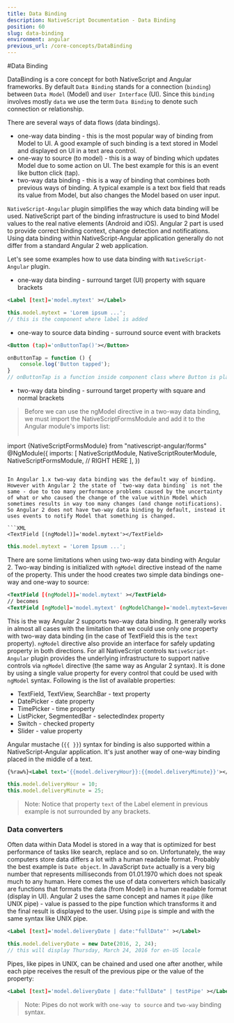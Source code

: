 ```yaml
---
title: Data Binding
description: NativeScript Documentation - Data Binding
position: 60
slug: data-binding
environment: angular
previous_url: /core-concepts/DataBinding
--- 
```


#Data Binding

DataBinding is a core concept for both NativeScript and Angular frameworks. By default `Data Binding` stands for a connection (`binding`) between `Data Model` (Model) and `User Interface` (UI). Since this `binding` involves mostly `data` we use the term `Data Binding` to denote such connection or relationship.

There are several ways of data flows (data bindings).

* one-way data binding - this is the most popular way of binding from Model to UI. A good example of such binding is a text stored in Model and displayed on UI in a text area control.
* one-way to source (to model) - this is a way of binding which updates Model due to some action on UI. The best example for this is an event like button click (tap).
* two-way data binding - this is a way of binding that combines both previous ways of binding. A typical example is a text box field that reads its value from Model, but also changes the Model based on user input.

`NativeScript-Angular` plugin simplifies the way which data binding will be used. NativeScript part of the binding infrastructure is used to bind Model values to the real native elements (Android and iOS). Angular 2 part is used to provide correct binding context, change detection and notifications. Using data binding within NativeScript-Angular application generally do not differ from a standard Angular 2 web application.

Let's see some examples how to use data binding with `NativeScript-Angular` plugin.

* one-way data binding - surround target (UI) property with square brackets 
```XML
<Label [text]='model.mytext' ></Label>
```
```TypeScript
this.model.mytext = 'Lorem ipsum ...';
// this is the component where label is added
```
* one-way to source data binding - surround source event with brackets
```XML
<Button (tap)='onButtonTap()'></Button>
```
```TypeScript
onButtonTap = function () {
	console.log('Button tapped');
}
// onButtonTap is a function inside component class where Button is placed
```
* two-way data binding - surround target property with square and normal brackets

> Before we can use the ngModel directive in a two-way data binding, we must import the NativeScriptFormsModule and add it to the Angular module's imports list:
> ```typescript
import {NativeScriptFormsModule} from "nativescript-angular/forms"
@NgModule({
	imports: [
		NativeScriptModule,
		NativeScriptRouterModule,
		NativeScriptFormsModule, // RIGHT HERE
	],
})
```

In Angular 1.x two-way data binding was the default way of binding. However with Angular 2 the state of `two-way data binding` is not the same - due to too many performance problems caused by the uncertainty of what or who caused the change of the value within Model which sometimes results in way too many changes (and change notifications). So Angular 2 does not have two-way data binding by default, instead it uses events to notify Model that something is changed.

```XML
<TextField [(ngModel)]='model.mytext'></TextField>
```
```TypeScript
this.model.mytext = 'Lorem Ipsum ...';
```
There are some limitations when using two-way data binding with Angular 2. Two-way binding is initialized with `ngModel` directive instead of the name of the property. This under the hood creates two simple data bindings one-way and one-way to source:

```XML
<TextField [(ngModel)]='model.mytext' ></TextField>
// becomes
<TextField [ngModel]='model.mytext' (ngModelChange)='model.mytext=$event.value' ></TextField>
```

This is the way Angular 2 supports two-way data binding. It generally works in almost all cases with the limitation that we could use only one property with two-way data binding (in the case of TextField this is the `text` property). `ngModel` directive also provide an interface for safely updating property in both directions. For all NativeScript controls `NativeScript-Angular` plugin provides the underlying infrastructure to support native controls via `ngModel` directive (the same way as Angular 2 syntax). It is done by using a single value property for every control that could be used with `ngModel` syntax. Following is the list of available properties:

* TextField, TextView, SearchBar - text property
* DatePicker - date property
* TimePicker - time property
* ListPicker, SegmentedBar - selectedIndex property
* Switch - checked property
* Slider - value property

Angular mustache (`{{ }}`) syntax for binding is also supported within a NativeScript-Angular application. It's just another way of one-way binding placed in the middle of a text.

```XML
{%raw%}<Label text='{{model.deliveryHour}}:{{model.deliveryMinute}}'></Label>{%endraw%}
```
```TypeScript
this.model.deliveryHour = 10;
this.model.deliveryMinute = 25;
```

> Note: Notice that property `text` of the Label element in previous example is not surrounded by any brackets.

### Data converters

Often data within Data Model is stored in a way that is optimized for best performance of tasks like search, replace and so on. Unfortunately, the way computers store data differs a lot with a human readable format. Probably the best example is `Date object`. In JavaScript `Date` actually is a very big number that represents milliseconds from 01.01.1970 which does not speak much to any human. Here comes the use of data converters which basically are functions that formats the data (from Model) in a human readable format (display in UI). Angular 2 uses the same concept and names it `pipe` (like UNIX pipe) - value is passed to the pipe function which transforms it and the final result is displayed to the user. Using `pipe` is simple and with the same syntax like UNIX pipe.

```XML
<Label [text]='model.deliveryDate | date:"fullDate"' ></Label>
```
```TypeScript
this.model.deliveryDate = new Date(2016, 2, 24);
// this will display Thursday, March 24, 2016 for en-US locale
```

Pipes, like pipes in UNIX, can be chained and used one after another, while each pipe receives the result of the previous pipe or the value of the property:

```XML
<Label [text]='model.deliveryDate | date:"fullDate" | testPipe' ></Label>
```

> Note: Pipes do not work with `one-way to source` and `two-way` binding syntax.
